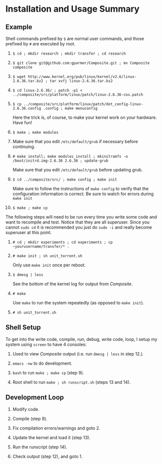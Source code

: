 Installation and Usage Summary
==============================

Example
-------

Shell commands prefixed by `$` are normal user commands, and those prefixed by `#` are executed by root.

1. `$ cd ; mkdir research ; mkdir transfer ; cd research`

2. `$ git clone git@github.com:gparmer/Composite.git ; mv Composite composite`

3. `$ wget http://www.kernel.org/pub/linux/kernel/v2.6/linux-2.6.36.tar.bz2 ; tar xvfj linux-2.6.36.tar.bz2`

4. `$ cd linux-2.6.36/ ; patch -p1 < ../composite/src/platform/linux/patch/linux-2.6.36-cos.patch`

5. `$ cp ../composite/src/platform/linux/patch/dot_config-linux-2.6.36.config .config ; make menuconfig`

   Here the trick is, of course, to make your kernel work on your hardware.  Have fun!
   
6. `$ make ; make modules`

7. Make sure that you edit `/etc/default/grub` if necessary before continuing.

8. `# make install; make modules_install ; mkinitramfs -o /boot/initrd.img-2.6.36 2.6.36 ; update-grub` 

   Make sure that you edit `/etc/default/grub` before updating grub.

9. `$ cd ../composite/src/ ; make config ; make init` 

   Make sure to follow the instructions of `make config` to verify
   that the configuration information is correct.  Be sure to watch
   for errors during `make init`

10. `$ make ; make cp`

   The following steps will need to be run every time you write some code and want to recompile and test. Notice that they are all superuser. Since you cannot `sudo cd` it is recommended you just do `sudo -i` and really become superuser at this point.

1. `# cd ; mkdir experiments ; cd experiments ; cp ~yourusername/transfer/* .`

2. `# make init ; sh unit_torrent.sh`

    Only use `make init` once per reboot.

3. `$ dmesg | less`

    See the bottom of the kernel log for output from *Composite*.

4. `# make`

    Use `make` to run the system repeatedly (as opposed to `make init`).

5. `# sh unit_torrent.sh`

Shell Setup
-----------

To get into the write code, compile, run, debug, write code, loop, I
setup my system using `screen` to have 4 consoles:

1. Used to view *Composite* output (i.e. run `dmesg | less` in step 12.).

2. `emacs -nw` to do development.

3. `bash` to run `make ; make cp` (step 9).

4. Root shell to run `make ; sh runscript.sh` (steps 13 and 14).

Development Loop
----------------

1. Modify code.

2. Compile (step 9).

3. Fix compilation errors/warnings and goto 2.

4. Update the kernel and load it (step 13).

5. Run the runscript (step 14).

6. Check output (step 12), and goto 1.

